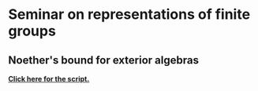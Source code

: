 # Seminar on representations of finite groups
## Noether's bound for exterior algebras

**[Click here for the script.](main.pdf)**
